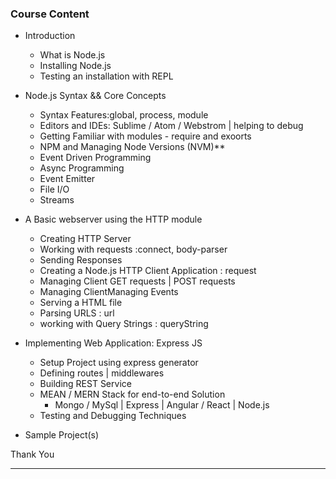 ### Course Content

- Introduction
    * What is Node.js
    * Installing Node.js 
    * Testing an installation with REPL
    
- Node.js Syntax &&  Core Concepts
    * Syntax Features:global, process, module
    * Editors and IDEs: Sublime / Atom / Webstrom | helping to debug
    * Getting Familiar with modules - require and exoorts
    * NPM and Managing Node Versions (NVM)**
    * Event Driven Programming
    * Async Programming
    * Event Emitter
    * File I/O
    * Streams
    
- A Basic webserver using the HTTP module
    * Creating HTTP Server
    * Working with requests :connect, body-parser 
    * Sending Responses
    * Creating a Node.js HTTP Client Application : request
    * Managing Client GET requests |   POST requests
    * Managing ClientManaging Events
    * Serving a HTML file
    * Parsing URLS : url
    * working with Query Strings : queryString
    
- Implementing Web Application: Express JS
    * Setup Project using express generator
    * Defining routes | middlewares
    * Building REST Service
    * MEAN / MERN Stack for end-to-end Solution
        * Mongo / MySql | Express | Angular / React | Node.js
    * Testing and Debugging Techniques

- Sample Project(s)


Thank You

---
